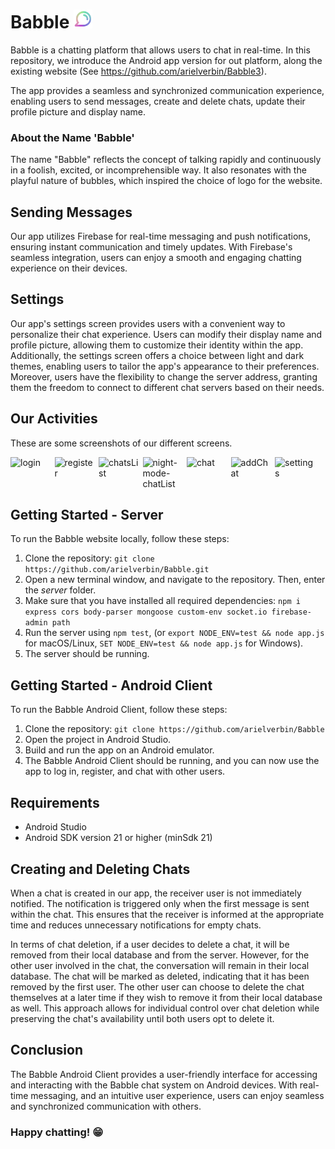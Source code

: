 # Babble <img src="./babble-logo.ico" alt="Logo" width="30" height="auto">

Babble is a chatting platform that allows users to chat in real-time. In this repository, we introduce the Android app version for out platform, along the existing website (See https://github.com/arielverbin/Babble3).

The app provides a seamless and synchronized communication experience, enabling users to send messages, create and delete chats, update their profile picture and display name.

### About the Name 'Babble'
The name "Babble" reflects the concept of talking rapidly and continuously in a foolish, excited, or incomprehensible way. It also resonates with the playful nature of bubbles, which inspired the choice of logo for the website.

## Sending Messages
Our app utilizes Firebase for real-time messaging and push notifications, ensuring instant communication and timely updates. With Firebase's seamless integration, users can enjoy a smooth and engaging chatting experience on their devices.

## Settings
Our app's settings screen provides users with a convenient way to personalize their chat experience. Users can modify their display name and profile picture, allowing them to customize their identity within the app. Additionally, the settings screen offers a choice between light and dark themes, enabling users to tailor the app's appearance to their preferences. Moreover, users have the flexibility to change the server address, granting them the freedom to connect to different chat servers based on their needs.

## Our Activities
These are some screenshots of our different screens.

<div style="display: flex; flex-wrap: wrap;">
  <img src="https://github.com/arielverbin/Babble/assets/106393592/b8ceed2b-f31c-40bb-9d5b-9f4611845470" alt="login" style="width: 13%; max-height: 100px; margin-right: 5px;">
  <img src="https://github.com/arielverbin/Babble/assets/101435503/602a4f44-1c46-4163-b309-dc5d553d2888" alt="register" style="width: 13%; max-height: 100px; margin-right: 5px;">
  <img src="https://github.com/arielverbin/Babble/assets/106393592/77766b0a-9998-4797-8f3d-20950f8bb4be" alt="chatsList" style="width: 13%; max-height: 100px; margin-right: 5px;">
  <img src="https://github.com/arielverbin/Babble/assets/106393592/210cd1b4-bba0-4d17-a2ce-dcd9e0b224cc" alt="night-mode-chatList" style="width: 13%; max-height: 100px; margin-right: 5px;">
  <img src="https://github.com/arielverbin/Babble/assets/106393592/d99b7db7-c543-4a2a-b969-f8d8fbca1bc7" alt="chat" style="width: 13%; max-height: 100px; margin-right: 5px;">
  <img src="https://github.com/arielverbin/Babble/assets/106393592/37955b73-ce71-4274-b01f-53b30f9e90c4" alt="addChat" style="width: 13%; max-height: 100px; margin-right: 5px;">
  <img src="https://github.com/arielverbin/Babble/assets/106393592/f751d33c-9272-4707-b4b5-5e8e09adca69" alt="settings" style="width: 13%; max-height: 100px; margin-right: 5px;">
</div>



## Getting Started - Server

To run the Babble website locally, follow these steps:

1. Clone the repository: `git clone https://github.com/arielverbin/Babble.git`
2. Open a new terminal window, and navigate to the repository. Then, enter the *server* folder.
3. Make sure that you have installed all required dependencies: `npm i express cors body-parser mongoose custom-env socket.io firebase-admin path`
5. Run the server using `npm test`, (or `export NODE_ENV=test && node app.js` for macOS/Linux, `SET NODE_ENV=test && node app.js` for Windows).
6. The server should be running.

## Getting Started - Android Client

To run the Babble Android Client, follow these steps:

1. Clone the repository: `git clone https://github.com/arielverbin/Babble`
2. Open the project in Android Studio.
3. Build and run the app on an Android emulator.
4. The Babble Android Client should be running, and you can now use the app to log in, register, and chat with other users.

## Requirements

- Android Studio
- Android SDK version 21 or higher (minSdk 21)

## Creating and Deleting Chats
When a chat is created in our app, the receiver user is not immediately notified. The notification is triggered only when the first message is sent within the chat. This ensures that the receiver is informed at the appropriate time and reduces unnecessary notifications for empty chats.

In terms of chat deletion, if a user decides to delete a chat, it will be removed from their local database and from the server. However, for the other user involved in the chat, the conversation will remain in their local database. The chat will be marked as deleted, indicating that it has been removed by the first user. The other user can choose to delete the chat themselves at a later time if they wish to remove it from their local database as well. This approach allows for individual control over chat deletion while preserving the chat's availability until both users opt to delete it.

## Conclusion

The Babble Android Client provides a user-friendly interface for accessing and interacting with the Babble chat system on Android devices. With real-time messaging, and an intuitive user experience, users can enjoy seamless and synchronized communication with others. 

### Happy chatting! 😁
